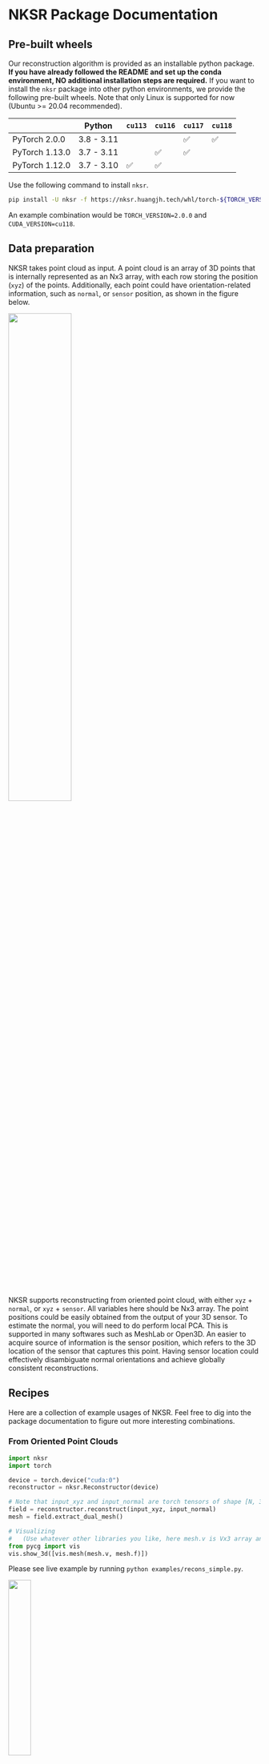 # NKSR Package Documentation

## Pre-built wheels

Our reconstruction algorithm is provided as an installable python package. **If you have already followed the README and set up the conda environment, NO additional installation steps are required.**
If you want to install the `nksr` package into other python environments, we provide the following pre-built wheels. Note that only Linux is supported for now (Ubuntu >= 20.04 recommended).


|                | Python | `cu113` | `cu116` | `cu117` | `cu118` |
|----------------|---------|---------|---------|---------|---------|
| PyTorch 2.0.0  | 3.8 - 3.11 |       |       | ✅      | ✅      |
| PyTorch 1.13.0 | 3.7 - 3.11 |       | ✅     | ✅      |       |
| PyTorch 1.12.0 | 3.7 - 3.10 | ✅ | ✅ |  |  |

Use the following command to install `nksr`.
```bash
pip install -U nksr -f https://nksr.huangjh.tech/whl/torch-${TORCH_VERSION}+${CUDA_VERSION}.html
```

An example combination would be `TORCH_VERSION=2.0.0` and `CUDA_VERSION=cu118`.

## Data preparation

NKSR takes point cloud as input. A point cloud is an array of 3D points that is internally represented as an Nx3 array, with each row storing the position (`xyz`) of the points.
Additionally, each point could have orientation-related information, such as `normal`, or `sensor` position, as shown in the figure below.

<img src="assets/input.svg"  width="50%">

NKSR supports reconstructing from oriented point cloud, with either `xyz` + `normal`, or `xyz` + `sensor`. All variables here should be Nx3 array.
The point positions could be easily obtained from the output of your 3D sensor. To estimate the normal, you will need to do perform local PCA. This is supported in many softwares such as MeshLab or Open3D.
An easier to acquire source of information is the sensor position, which refers to the 3D location of the sensor that captures this point.
Having sensor location could effectively disambiguate normal orientations and achieve globally consistent reconstructions.

## Recipes

Here are a collection of example usages of NKSR. Feel free to dig into the package documentation to figure out more interesting combinations.

### From Oriented Point Clouds

```python
import nksr
import torch

device = torch.device("cuda:0")
reconstructor = nksr.Reconstructor(device)

# Note that input_xyz and input_normal are torch tensors of shape [N, 3] and [N, 3] respectively.
field = reconstructor.reconstruct(input_xyz, input_normal)
mesh = field.extract_dual_mesh()

# Visualizing 
#   (Use whatever other libraries you like, here mesh.v is Vx3 array and mesh.f is Tx3 triangle index array)
from pycg import vis
vis.show_3d([vis.mesh(mesh.v, mesh.f)])
```

Please see live example by running `python examples/recons_simple.py`.

<img src="assets/example_simple.png"  width="30%">

### Reconstruct colored mesh

This example shows how to reconstruct a colored mesh with per-vertex color.

```python
import nksr
import torch

device = torch.device("cuda:0")
reconstructor = nksr.Reconstructor(device)

# Note that input_xyz and input_normal are torch tensors of shape [N, 3] and [N, 3] respectively.
field = reconstructor.reconstruct(input_xyz, input_normal)
# input_color is also a tensor of shape [N, 3]
field.set_texture_field(nksr.fields.PCNNField(input_xyz, input_color))
# Increase the dual mesh's resolution.
mesh = field.extract_dual_mesh(mise_iter=2)

# Visualizing (mesh.c is Vx3 array for per-vertex color)
from pycg import vis
vis.show_3d([vis.mesh(mesh.v, mesh.f, color=mesh.c)])
```

Please see live example by running `python examples/recons_colored_mesh.py`.

<img src="assets/example_spot.png"  width="30%">

### Reconstruct in Chunks

Suppose that you have a large point cloud and it is hard to fit the full cloud into the memory.
In this case, you can reconstruct the point cloud in chunks.

In the meantime, this code also demonstrates how to estimate normals automatically from input sensor positions.

```python
import nksr
import torch

device = torch.device("cuda:0")
reconstructor = nksr.Reconstructor(device)
reconstructor.chunk_tmp_device = torch.device("cpu")

# Note that input_xyz and input_sensor are torch tensors of shape [N, 3] and [N, 3] respectively.
# You have to manually specify the size of the chunk.
# To estimate normal, specify the kNN and search radius for the normal estimator
field = reconstructor.reconstruct(
    input_xyz, sensor=input_sensor,
    chunk_size=chunk_size,
    preprocess_fn=nksr.get_estimate_normal_preprocess_fn(64, 85.0)
)
mesh = field.extract_dual_mesh()

# Visualizing
from pycg import vis
vis.show_3d([vis.mesh(mesh.v, mesh.f)])
```

Please see live example by running `python examples/recons_by_chunk.py`.

<img src="assets/example_buda.png"  width="30%">

Another example that reconstructs a Waymo sequence is at `python examples/recons_waymo.py`.

<img src="assets/example_waymo.png"  width="30%">

### Dealing with Noise

Real-world point cloud could contain different levels of noise, and it is important to tune the hyperparameters that balance noise and details.
In NKSR this is achieved via two arguments of the `reconstruct` function, namely `detail_level` and `voxel_size`.
The two arguments should be used exclusively. Specifically they have the following effects:

1. `detail_level` is by default 0, and you can tune it from 0.0 to 1.0, where 0.0 contains the least detail but may be more robust towards noise, and 1.0 has the most details but could overfit to noise and leads to memory overflow.
2. `voxel_size` is by default `None`, referring to the voxel size of the finest level in the sparse voxel hierarchy. The size should be roughly the standard deviation of your noise level. If this is provided, then `detail_level` will be ignored.

A visualization of these parameters can be seen below. The example ScanNet point cloud can be downloaded by calling `load_scannet_example()` in `examples/common.py`.

**Warning**: Tuning `detail_level` and `voxel_size` is not supported if `chunk_size` is provided! You should scale your point cloud by a factor of `0.1/voxel_size` beforehand if you want to use the chunk mode.

<img src="assets/example_scannet.png"  width="90%">

### Running on a device with Small Memory

NKSR supports all operations on CPU, hence if you don't have GPU or your GPU only has small memory, there are two solutions:

1. Run the entire pipeline on CPU. This could be achieved by changing the device from `cuda:0` to `cpu`.
2. Run the reconstruction in chunk mode (where reconstructing each individual chunk will take a small amount of GPU memory), and extract the final mesh on CPU. Below is an example:

```python
device = torch.device("cuda:0")
reconstructor = nksr.Reconstructor(device)
reconstructor.chunk_tmp_device = torch.device("cpu")

input_xyz = ...
input_sensor = ...

field = reconstructor.reconstruct(
    input_xyz, sensor=input_sensor, ...,
    chunk_size=50.0,        # This could be smaller
    preprocess_fn=nksr.get_estimate_normal_preprocess_fn(64, 85.0)
)

# Put everything onto CPU.
field.to_("cpu")
reconstructor.network.to("cpu")

# [WARNING] Slow operation...
mesh = field.extract_dual_mesh(mise_iter=1)
```

To prevent CUDA OOM, one last resort is to add `PYTORCH_NO_CUDA_MEMORY_CACHING=1` as environment variable!
